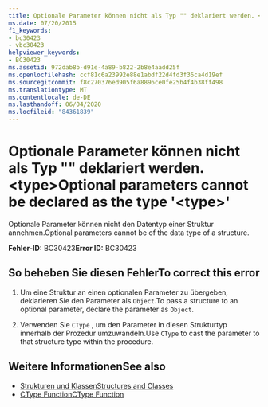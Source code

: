 ```yaml
---
title: Optionale Parameter können nicht als Typ "" deklariert werden. <type>
ms.date: 07/20/2015
f1_keywords:
- bc30423
- vbc30423
helpviewer_keywords:
- BC30423
ms.assetid: 972dab8b-d91e-4a89-b822-2b8e4aadd25f
ms.openlocfilehash: ccf81c6a23992e88e1abdf22d4fd3f36ca4d19ef
ms.sourcegitcommit: f8c270376ed905f6a8896ce0fe25b4f4b38ff498
ms.translationtype: MT
ms.contentlocale: de-DE
ms.lasthandoff: 06/04/2020
ms.locfileid: "84361839"
---
```

# <a name="optional-parameters-cannot-be-declared-as-the-type-type"></a><span data-ttu-id="41882-102">Optionale Parameter können nicht als Typ "" deklariert werden. \<type></span><span class="sxs-lookup"><span data-stu-id="41882-102">Optional parameters cannot be declared as the type '\<type>'</span></span>
<span data-ttu-id="41882-103">Optionale Parameter können nicht den Datentyp einer Struktur annehmen.</span><span class="sxs-lookup"><span data-stu-id="41882-103">Optional parameters cannot be of the data type of a structure.</span></span>  
  
 <span data-ttu-id="41882-104">**Fehler-ID:** BC30423</span><span class="sxs-lookup"><span data-stu-id="41882-104">**Error ID:** BC30423</span></span>  
  
## <a name="to-correct-this-error"></a><span data-ttu-id="41882-105">So beheben Sie diesen Fehler</span><span class="sxs-lookup"><span data-stu-id="41882-105">To correct this error</span></span>  
  
1. <span data-ttu-id="41882-106">Um eine Struktur an einen optionalen Parameter zu übergeben, deklarieren Sie den Parameter als `Object`.</span><span class="sxs-lookup"><span data-stu-id="41882-106">To pass a structure to an optional parameter, declare the parameter as `Object`.</span></span>  
  
2. <span data-ttu-id="41882-107">Verwenden Sie `CType` , um den Parameter in diesen Strukturtyp innerhalb der Prozedur umzuwandeln.</span><span class="sxs-lookup"><span data-stu-id="41882-107">Use `CType` to cast the parameter to that structure type within the procedure.</span></span>  
  
## <a name="see-also"></a><span data-ttu-id="41882-108">Weitere Informationen</span><span class="sxs-lookup"><span data-stu-id="41882-108">See also</span></span>

- [<span data-ttu-id="41882-109">Strukturen und Klassen</span><span class="sxs-lookup"><span data-stu-id="41882-109">Structures and Classes</span></span>](../programming-guide/language-features/data-types/structures-and-classes.md)
- [<span data-ttu-id="41882-110">CType Function</span><span class="sxs-lookup"><span data-stu-id="41882-110">CType Function</span></span>](../language-reference/functions/ctype-function.md)
